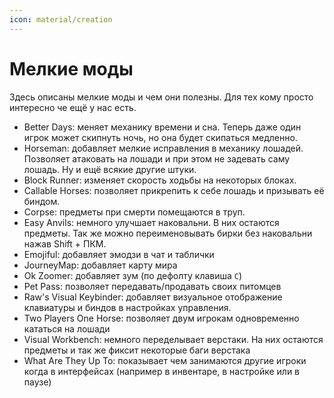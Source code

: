 ```yaml
---
icon: material/creation
---
```


# Мелкие моды

Здесь описаны мелкие моды и чем они полезны. Для тех кому просто интересно че ещё у нас есть.

- Better Days: меняет механику времени и сна. Теперь даже один игрок может скипнуть ночь, но она будет скипаться медленно.
- Horseman: добавляет мелкие исправления в механику лошадей. Позволяет атаковать на лошади и при этом не задевать саму лошадь. Ну и ещё всякие другие штуки.
- Block Runner: изменяет скорость ходьбы на некоторых блоках.
- Callable Horses: позволяет прикрепить к себе лошадь и призывать её биндом.
- Corpse: предметы при смерти помещаются в труп.
- Easy Anvils: немного улучшает наковальни. В них остаются предметы. Так же можно переименовывать бирки без наковальни нажав Shift + ПКМ.
- Emojiful: добавляет эмодзи в чат и таблички
- JourneyMap: добавляет карту мира
- Ok Zoomer: добавляет зум (по дефолту клавиша `C`)
- Pet Pass: позволяет передавать/продавать своих питомцев
- Raw's Visual Keybinder: добавляет визуальное отображение клавиатуры и биндов в настройках управления.
- Two Players One Horse: позволяет двум игрокам одновременно кататься на лошади
- Visual Workbench: немного переделывает верстаки. На них остаются предметы и так же фиксит некоторые баги верстака
- What Are They Up To: показывает чем занимаются другие игроки когда в интерфейсах (например в инвентаре, в настройке или в паузе)